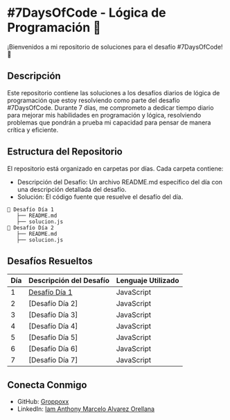 # #7DaysOfCode - Lógica de Programación 🧠
¡Bienvenidos a mi repositorio de soluciones para el desafío #7DaysOfCode! 🎉

## Descripción
Este repositorio contiene las soluciones a los desafíos diarios de lógica de programación que estoy resolviendo como parte del desafío #7DaysOfCode. Durante 7 días, me comprometo a dedicar tiempo diario para mejorar mis habilidades en programación y lógica, resolviendo problemas que pondrán a prueba mi capacidad para pensar de manera crítica y eficiente.

## Estructura del Repositorio
El repositorio está organizado en carpetas por días. Cada carpeta contiene:

* Descripción del Desafío: Un archivo README.md específico del día con una descripción detallada del desafío.
* Solución: El código fuente que resuelve el desafío del día.

```
📂 Desafío Día 1
   ├── README.md
   ├── solucion.js
📂 Desafío Día 2
   ├── README.md
   ├── solucion.js
```

## Desafíos Resueltos
| Día | Descripción del Desafío | Lenguaje Utilizado |
| ------ | ------ |------ |
| 1 | [Desafío Día 1](https://github.com/Groppoxx/7DAYSOFCODE-AluraLatam/tree/main/Desaf%C3%ADo%20D%C3%ADa%201) | JavaScript |
| 2 | [Desafío Día 2] | JavaScript |
| 3 | [Desafío Día 3] | JavaScript |
| 4 | [Desafío Día 4] | JavaScript |
| 5 | [Desafío Día 5] | JavaScript |
| 6 | [Desafío Día 6] | JavaScript |
| 7 | [Desafío Día 7] | JavaScript |

## Conecta Conmigo
* GitHub: [Groppoxx](https://github.com/Groppoxx)
* LinkedIn: [Iam Anthony Marcelo Alvarez Orellana](https://www.linkedin.com/in/iam-anthony-marcelo-alvarez-orellana/)
